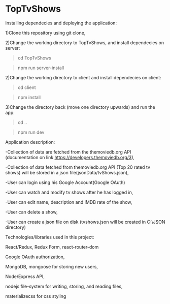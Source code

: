 # TopTvShows


Installing dependecies and deploying the application:


1)Clone this repository using git clone,

2)Change the working directory to TopTvShows, and install dependecies on server:

> cd TopTvShows

> npm run server-install

2)Change the working directory to client and install dependecies on client:

>cd client

>npm install

3)Change the directory back (move one directory upwards) and run the app:

>cd ..

>npm run dev


Application description:

-Collection of data are fetched from the themoviedb.org API (documentation on link https://developers.themoviedb.org/3),

-Collection of data fetched from themoviedb.org API (Top 20 rated tv shows) will be stored in a json file(jsonData/tvShows.json),

-User can login using his Google Account(Google OAuth)

-User can watch and modify tv shows after he has logged in,

-User can edit name, description and IMDB rate of the show,

-User can delete a show,

-User can create a json file on disk (tvshows.json will be created in C:\JSON directory)



Technologies/libraries used in this project:

React/Redux, Redux Form, react-router-dom 

Google OAuth authorization,

MongoDB, mongoose for storing new users,

Node/Express API,

nodejs file-system for writing, storing, and reading files,

materializecss for css styling
